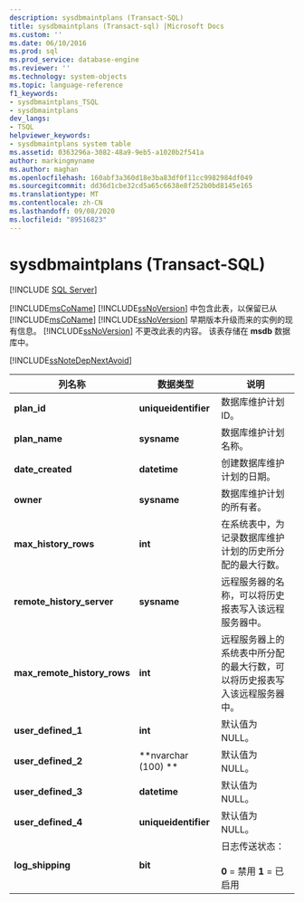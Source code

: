 ```yaml
---
description: sysdbmaintplans (Transact-SQL)
title: sysdbmaintplans (Transact-sql) |Microsoft Docs
ms.custom: ''
ms.date: 06/10/2016
ms.prod: sql
ms.prod_service: database-engine
ms.reviewer: ''
ms.technology: system-objects
ms.topic: language-reference
f1_keywords:
- sysdbmaintplans_TSQL
- sysdbmaintplans
dev_langs:
- TSQL
helpviewer_keywords:
- sysdbmaintplans system table
ms.assetid: 0363296a-3082-48a9-9eb5-a1020b2f541a
author: markingmyname
ms.author: maghan
ms.openlocfilehash: 160abf3a360d18e3ba83df0f11cc9982984df049
ms.sourcegitcommit: dd36d1cbe32cd5a65c6638e8f252b0bd8145e165
ms.translationtype: MT
ms.contentlocale: zh-CN
ms.lasthandoff: 09/08/2020
ms.locfileid: "89516823"
---
```

# <a name="sysdbmaintplans-transact-sql"></a>sysdbmaintplans (Transact-SQL)
[!INCLUDE [SQL Server](../../includes/applies-to-version/sqlserver.md)]

  [!INCLUDE[msCoName](../../includes/msconame-md.md)] [!INCLUDE[ssNoVersion](../../includes/ssnoversion-md.md)] 中包含此表，以保留已从 [!INCLUDE[msCoName](../../includes/msconame-md.md)] [!INCLUDE[ssNoVersion](../../includes/ssnoversion-md.md)] 早期版本升级而来的实例的现有信息。 [!INCLUDE[ssNoVersion](../../includes/ssnoversion-md.md)] 不更改此表的内容。 该表存储在 **msdb** 数据库中。  
  
 [!INCLUDE[ssNoteDepNextAvoid](../../includes/ssnotedepnextavoid-md.md)]  

  
|列名称|数据类型|说明|  
|-----------------|---------------|-----------------|  
|**plan_id**|**uniqueidentifier**|数据库维护计划 ID。|  
|**plan_name**|**sysname**|数据库维护计划名称。|  
|**date_created**|**datetime**|创建数据库维护计划的日期。|  
|**owner**|**sysname**|数据库维护计划的所有者。|  
|**max_history_rows**|**int**|在系统表中，为记录数据库维护计划的历史所分配的最大行数。|  
|**remote_history_server**|**sysname**|远程服务器的名称，可以将历史报表写入该远程服务器中。|  
|**max_remote_history_rows**|**int**|远程服务器上的系统表中所分配的最大行数，可以将历史报表写入该远程服务器中。|  
|**user_defined_1**|**int**|默认值为 NULL。|  
|**user_defined_2**|**nvarchar (100) **|默认值为 NULL。|  
|**user_defined_3**|**datetime**|默认值为 NULL。|  
|**user_defined_4**|**uniqueidentifier**|默认值为 NULL。|  
|**log_shipping**|**bit**|日志传送状态：<br /><br /> **0** = 禁用 **1** = 已启用|  
  
  

